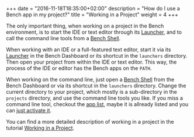 +++
date = "2016-11-18T18:35:00+02:00"
description = "How do I use a Bench app in my project?"
title = "Working in a Project"
weight = 4
+++

[Working in a Project]: /tutorial/project-work/
[Launcher]: /guide/launcher
[Bench Shell]: /guide/shell
[App List]: /ref/apps

The only important thing, when working on a project in the Bench environment,
is to start the IDE or text editor through its [Launcher][],
and to call the command line tools from a [Bench Shell][].

When working with an IDE or a full-featured text editor, start it via
its [Launcher][] in the Bench Dashboard or its shortcut in the `launchers`
directory. Then open your project from within the IDE or text editor.
This way, the process of the IDE or editor has the Bench apps on the `PATH`.

When working on the command line, just open a [Bench Shell][] from
the Bench Dashboard or via its shortcut in the `launchers` directory.
Change the current directory to your project, which mostly is a sub-directory
in the `projects` directory, and use the command line tools you like.
If you miss a command line tool, checkout the [app list][], maybe it is allready
listed and you can [just activate it](/tutorial/apps).

You can find a more detailed description of working in a project in the tutorial
[Working in a Project][].

